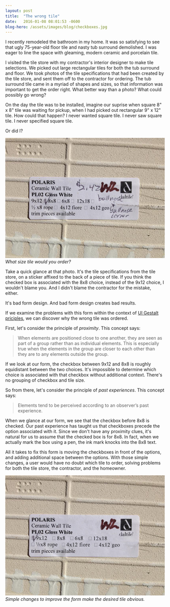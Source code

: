 ```yaml
---
layout: post
title:  "The wrong tile"
date:   2016-01-08 08:01:53 -0600
blog-hero: /assets/images/blog/checkboxes.jpg
---
```


I recently remodeled the bathroom in my home. It was so satisfying to see that ugly 75-year-old floor tile and nasty tub surround demolished. I was eager to line the space with gleaming, modern ceramic and porcelain tile.

I visited the tile store with my contractor's interior designer to make tile selections. We picked out large rectangular tiles for both the tub surround and floor. We took photos of the tile specifications that had been created by the tile store, and sent them off to the contractor for ordering. The tub surround tile came in a myriad of shapes and sizes, so that information was important to get the order right. What better way than a photo? What could possibly go wrong?

On the day the tile was to be installed, imagine our suprise when square 8" x 8" tile was waiting for pickup, when I had picked out rectangular 9" x 12" tile. How could that happen? I never wanted square tile. I never saw square tile. I never specified square tile.

Or did I?

![Tile order form](/assets/images/blog/content/wrong-tile-checkbox.jpg)
*What size tile would you order?*

Take a quick glance at that  photo. It's the tile specifications from the tile store, on a sticker affixed to the back of a piece of tile. If you think the checked box is associated with the 8x8 choice, instead of the 9x12 choice, I wouldn't blame you. And I didn't blame the contractor for the mistake, either.

It's bad form design. And bad form design creates bad results.

If we examine the problems with this form within the context of [UI Gestalt priciples](https://www.smashingmagazine.com/2014/03/design-principles-visual-perception-and-the-principles-of-gestalt/ "Design Principles: Visual Perception And The Principles Of Gestalt"), we can discover why the wrong tile was ordered.

First, let's consider the principle of *proximity*. This concept says:

 > When elements are positioned close to one another, they are seen as part of a group rather than as individual elements. This is especially true when the elements in the group are closer to each other than they are to any elements outside the group.

If we look at our form, the checkbox between 9x12 and 8x8 is roughly equidistant between the two choices. It's impossible to determine which choice is associated with that checkbox without additional context. There's no grouping of checkbox and tile size.

So from there, let's consider the principle of *past experiences*. This concept says:

> Elements tend to be perceived according to an observer’s past experience.

When we glance at our form, we see that the checkbox before 8x8 is checked. Our past experience has taught us that checkboxes precede the option associated with it. Since we don't have any proximity clues, it's natural for us to assume that the checked box is for 8x8. In fact, when we actually mark the box using a pen, the ink mark knocks into the 8x8 text.

All it takes to fix this form is moving the checkboxes in front of the options, and adding additional space between the options. With those simple changes, a user would have no doubt which tile to order, solving problems for both the tile store, the contractor, and the homeowner.

![Tile order form](/assets/images/blog/content/better-tile-checkbox.jpg)
*Simple changes to improve the form make the desired tile obvious.*





